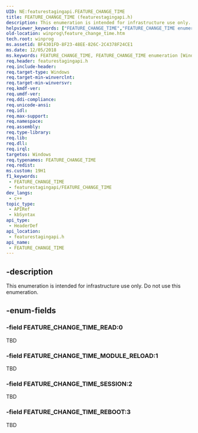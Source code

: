 ```yaml
---
UID: NE:featurestagingapi.FEATURE_CHANGE_TIME
title: FEATURE_CHANGE_TIME (featurestagingapi.h)
description: This enumeration is intended for infrastructure use only.
helpviewer_keywords: ["FEATURE_CHANGE_TIME","FEATURE_CHANGE_TIME enumeration [Windows API]","FEATURE_CHANGE_TIME_MODULE_RELOAD","FEATURE_CHANGE_TIME_READ","FEATURE_CHANGE_TIME_REBOOT","FEATURE_CHANGE_TIME_SESSION","FEATURE_CHANGE_TIME_USER_FLAG","featurestagingapi/FEATURE_CHANGE_TIME","featurestagingapi/FEATURE_CHANGE_TIME_MODULE_RELOAD","featurestagingapi/FEATURE_CHANGE_TIME_READ","featurestagingapi/FEATURE_CHANGE_TIME_REBOOT","featurestagingapi/FEATURE_CHANGE_TIME_SESSION","featurestagingapi/FEATURE_CHANGE_TIME_USER_FLAG","winprog.feature_change_time"]
old-location: winprog\feature_change_time.htm
tech.root: winprog
ms.assetid: BF4301FD-8F23-48EE-826C-2C4378F24CE1
ms.date: 12/05/2018
ms.keywords: FEATURE_CHANGE_TIME, FEATURE_CHANGE_TIME enumeration [Windows API], FEATURE_CHANGE_TIME_MODULE_RELOAD, FEATURE_CHANGE_TIME_READ, FEATURE_CHANGE_TIME_REBOOT, FEATURE_CHANGE_TIME_SESSION, FEATURE_CHANGE_TIME_USER_FLAG, featurestagingapi/FEATURE_CHANGE_TIME, featurestagingapi/FEATURE_CHANGE_TIME_MODULE_RELOAD, featurestagingapi/FEATURE_CHANGE_TIME_READ, featurestagingapi/FEATURE_CHANGE_TIME_REBOOT, featurestagingapi/FEATURE_CHANGE_TIME_SESSION, featurestagingapi/FEATURE_CHANGE_TIME_USER_FLAG, winprog.feature_change_time
req.header: featurestagingapi.h
req.include-header: 
req.target-type: Windows
req.target-min-winverclnt: 
req.target-min-winversvr: 
req.kmdf-ver: 
req.umdf-ver: 
req.ddi-compliance: 
req.unicode-ansi: 
req.idl: 
req.max-support: 
req.namespace: 
req.assembly: 
req.type-library: 
req.lib: 
req.dll: 
req.irql: 
targetos: Windows
req.typenames: FEATURE_CHANGE_TIME
req.redist: 
ms.custom: 19H1
f1_keywords:
 - FEATURE_CHANGE_TIME
 - featurestagingapi/FEATURE_CHANGE_TIME
dev_langs:
 - c++
topic_type:
 - APIRef
 - kbSyntax
api_type:
 - HeaderDef
api_location:
 - featurestagingapi.h
api_name:
 - FEATURE_CHANGE_TIME
---
```


## -description

This enumeration is intended for infrastructure use only. Do not use this enumeration.

## -enum-fields

### -field FEATURE_CHANGE_TIME_READ:0

TBD

### -field FEATURE_CHANGE_TIME_MODULE_RELOAD:1

TBD

### -field FEATURE_CHANGE_TIME_SESSION:2

TBD

### -field FEATURE_CHANGE_TIME_REBOOT:3

TBD
